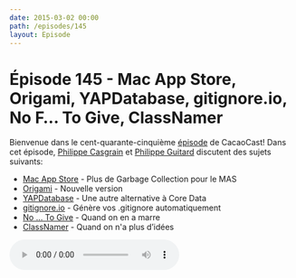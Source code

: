 ```yaml
---
date: 2015-03-02 00:00
path: /episodes/145
layout: Episode
---
```

# Épisode 145 - Mac App Store, Origami, YAPDatabase, gitignore.io, No F… To Give, ClassNamer
<p>Bienvenue dans le cent-quarante-cinquième <a href="https://cacaocast.com/media/cacaocast_145.m4a" title="CacaoCast Episode 145">épisode</a> de CacaoCast! Dans cet épisode, <a href="http://www.twitter.com/philippec" title="Philippe Casgrain sur Twitter">Philippe Casgrain</a> et <a href="http://www.twitter.com/philippeguitard" title="Philippe Guitard sur Twitter">Philippe Guitard</a> discutent des sujets suivants:</p>
<ul><li><a href="https://developer.apple.com/news/?id=02202015a" title="Mac App Store">Mac App Store</a> - Plus de Garbage Collection pour le MAS</li>
<li><a href="http://facebook.github.io/origami/" title="Origami">Origami</a> - Nouvelle version</li>
<li><a href="https://github.com/yapstudios/YapDatabase" title="YAPDatabase">YAPDatabase</a> - Une autre alternative à Core Data</li>
<li><a href="https://www.gitignore.io" title="gitignore.io">gitignore.io</a> - Génère vos .gitignore automatiquement</li>
<li><a href="http://nofuckstogive.today" title="No F… To Give">No … To Give</a> - Quand on en a marre</li>
<li><a href="http://classnamer.com" title="ClassNamer">ClassNamer</a> - Quand on n'a plus d’idées</li>
</ul>
<p><audio controls><source src="https://cacaocast.com/media/cacaocast_145.m4a" type="audio/mpeg"><source src="https://cacaocast.com/media/cacaocast_145.m4a" type="audio/mp4">Votre navigateur ne supporte pas l'élément audio / Your browser does not support the audio element.</audio></p>
